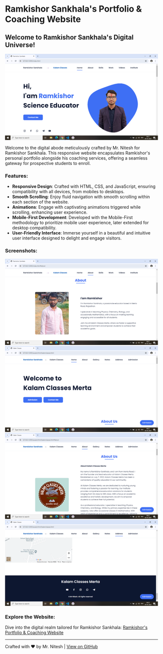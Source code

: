 # Ramkishor Sankhala's Portfolio & Coaching Website

## Welcome to Ramkishor Sankhala's Digital Universe!

[![Preview Image](/assets/readme/preview1.png)](https://mrxnitesh.github.io/ramkishor-client)

Welcome to the digital abode meticulously crafted by Mr. Nitesh for Ramkishor Sankhala. This responsive website encapsulates Ramkishor's personal portfolio alongside his coaching services, offering a seamless gateway for prospective students to enroll.

### Features:

- **Responsive Design**: Crafted with HTML, CSS, and JavaScript, ensuring compatibility with all devices, from mobiles to desktops.
- **Smooth Scrolling**: Enjoy fluid navigation with smooth scrolling within each section of the website.
- **Animations**: Engage with captivating animations triggered while scrolling, enhancing user experience.
- **Mobile-First Development**: Developed with the Mobile-First methodology to prioritize mobile user experience, later extended for desktop compatibility.
- **User-Friendly Interface**: Immerse yourself in a beautiful and intuitive user interface designed to delight and engage visitors.

### Screenshots:

[![Preview Image 2](/assets/readme/preview2.png)](https://mrxnitesh.github.io/ramkishor-client)
[![Preview Image 3](/assets/readme/preview3.png)](https://mrxnitesh.github.io/ramkishor-client)
[![Preview Image 4](/assets/readme/preview4.png)](https://mrxnitesh.github.io/ramkishor-client)
[![Preview Image 5](/assets/readme/preview5.png)](https://mrxnitesh.github.io/ramkishor-client)

### Explore the Website:

Dive into the digital realm tailored for Ramkishor Sankhala: [Ramkishor's Portfolio & Coaching Website](https://mrxnitesh.github.io/ramkishor-client)

---

Crafted with ❤️ by Mr. Nitesh | [View on GitHub](https://github.com/mrxnitesh)
